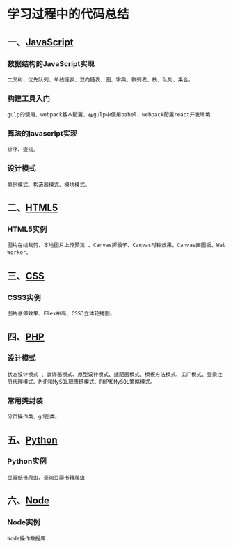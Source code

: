 # 学习过程中的代码总结  
## 一、[JavaScript](./JavaScript)  
### 数据结构的JavaScript实现 
```  
二叉树、优先队列、单线链表、双向链表、图、字典、散列表、栈、队列、集合。
```
### 构建工具入门  
```  
gulp的使用、webpack基本配置、在gulp中使用babel、webpack配置react开发环境
```
### 算法的javascript实现  
```  
排序、查找。
```
### 设计模式  
```  
单例模式、构造器模式、模块模式。
```

## 二、[HTML5](./HTML5)
### HTML5实例 
```  
图片在线裁剪、本地图片上传预览 、Canvas掷骰子、Canvas时钟效果、Canvas画图板、Web Worker。  
``` 

## 三、[CSS](./css3)
### CSS3实例  
```  
图片悬停效果、Flex布局、CSS3立体轮播图。  
```  

## 四、[PHP](./PHP)
### 设计模式 
```  
状态设计模式 、装饰器模式、原型设计模式、适配器模式、模板方法模式、工厂模式、登录注册代理模式、PHP和MySQL职责链模式、PHP和MySQL策略模式。
```  
### 常用类封装 
```  
分页操作类、gd图类。
``` 
   
## 五、[Python](./Python/)
### Python实例
```
豆瓣纸书爬虫、查询豆瓣书籍爬虫
```

## 六、[Node](./Node)
### Node实例
```
Node操作数据库
```